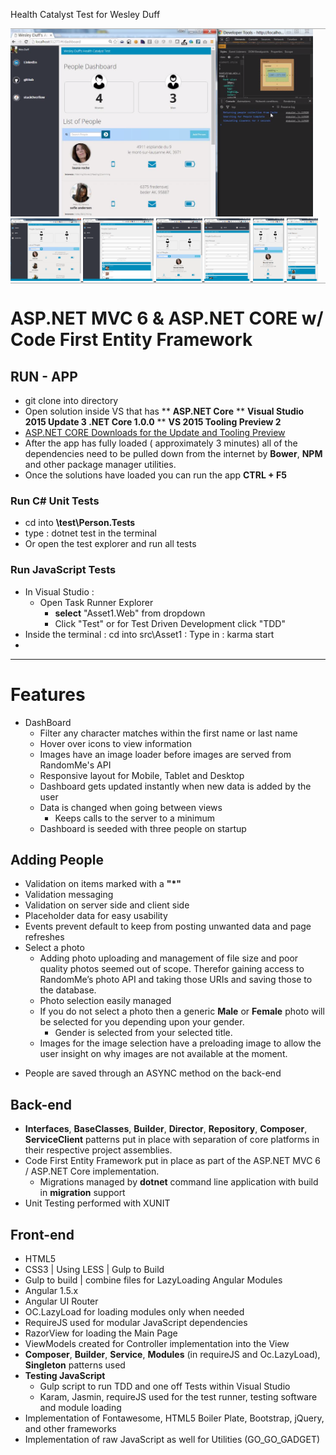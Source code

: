 Health Catalyst Test for Wesley Duff

<div style="border-top:1px solid #AAA; border-bottom:1px solid #AAA">
   <section>
     <a href="http://recordit.co/XjWHjhSiAu" target="_blank">
      <img src="https://raw.githubusercontent.com/wesleyduff/HealthCatalystTest/master/video.PNG" height="300" alt="Video" />
    </a>
   </section>
   <section>
     <a href="https://raw.githubusercontent.com/wesleyduff/HealthCatalystTest/master/dashboard_desktop.PNG" target="_blank">
      <img src="https://raw.githubusercontent.com/wesleyduff/HealthCatalystTest/master/dashboard_desktop.PNG" height="100" alt="dashboard : desktop" />
    </a>
    <a href="https://raw.githubusercontent.com/wesleyduff/HealthCatalystTest/master/add_person_desktop.PNG" target="_blank">
      <img src="https://raw.githubusercontent.com/wesleyduff/HealthCatalystTest/master/add_person_desktop.PNG" height="100" alt="add person : desktop" />
    </a>
    <a href="https://raw.githubusercontent.com/wesleyduff/HealthCatalystTest/master/dashboard_tablet.PNG" target="_blank">
      <img src="https://raw.githubusercontent.com/wesleyduff/HealthCatalystTest/master/dashboard_tablet.PNG" height="100" alt="dashboard : tablet" />
    </a>
    <a href="https://raw.githubusercontent.com/wesleyduff/HealthCatalystTest/master/add_person_tablet.PNG" target="_blank">
      <img src="https://raw.githubusercontent.com/wesleyduff/HealthCatalystTest/master/add_person_tablet.PNG" height="100" alt="add person : tablet" />
    </a>
     <a href="https://raw.githubusercontent.com/wesleyduff/HealthCatalystTest/master/dashboard_mobile.PNG" target="_blank">
      <img src="https://raw.githubusercontent.com/wesleyduff/HealthCatalystTest/master/dashboard_mobile.PNG" height="100" alt="dashboard : mobile" />
    </a>
    <a href="https://raw.githubusercontent.com/wesleyduff/HealthCatalystTest/master/add_person_mobile.PNG" target="_blank">
      <img src="https://raw.githubusercontent.com/wesleyduff/HealthCatalystTest/master/add_person_mobile.PNG" height="100" alt="add person : mobile" />
    </a>
   </section>
</div>

# ASP.NET MVC 6 & ASP.NET CORE w/ Code First Entity Framework

## RUN - APP

* git clone into directory
* Open solution inside VS that has 
** __ASP.NET Core__
** __Visual Studio 2015 Update 3 .NET Core 1.0.0__
** __VS 2015 Tooling Preview 2__
* [ASP.NET CORE Downloads for the Update and Tooling Preview](https://www.microsoft.com/net/core#windows)
* After the app has fully loaded ( approximately 3 minutes) all of the dependencies need to be pulled down from the internet by __Bower__, __NPM__ and other package manager utilities.
* Once the solutions have loaded you can run the app __CTRL + F5__

### Run C# Unit Tests
* cd into __\test\Person.Tests__
* type : dotnet test in the terminal
* Or open the test explorer and run all tests

### Run JavaScript Tests
* In Visual Studio : 
  - Open Task Runner Explorer
    - __select__ "Asset1.Web" from dropdown
    - Click "Test" or for Test Driven Development click "TDD"
* Inside the terminal : cd into src\Asset1 : Type in : karma start
* 
-----

# Features

* DashBoard
  - Filter any character matches  within the first name or last name
  - Hover over icons to view information
  - Images have an image loader before images are served from RandomMe's API
  - Responsive layout for Mobile, Tablet and Desktop
  - Dashboard gets updated instantly when new data is added by the user
  - Data is changed when going between views
    - Keeps calls to the server to a minimum
  - Dashboard is seeded with three people on startup

## Adding People

* Validation on items marked with a __"*"__
* Validation messaging
* Validation on server side and client side
* Placeholder data for easy usability
* Events prevent default to keep from posting unwanted data and page refreshes
* Select a photo
  - Adding photo uploading and management of file size and poor quality photos seemed out of scope. Therefor gaining access to RandomMe’s photo API  and taking those URIs and saving those to the database.
  - Photo selection easily managed
  - If you do not select a photo then a generic __Male__ or __Female__ photo will be selected for you depending upon your gender.
    - Gender is selected from your selected title.
  - Images for the image selection have a preloading image to allow the user insight on why images are not available at the moment.
- People are saved through an ASYNC method on the back-end

## Back-end

- __Interfaces__, __BaseClasses__, __Builder__, __Director__, __Repository__, __Composer__, __ServiceClient__ patterns put in place with separation of core platforms in their respective project assemblies.
- Code First Entity Framework put in place as part of the ASP.NET MVC 6 / ASP.NET Core implementation.
  - Migrations managed by __dotnet__ command line application with build in __migration__ support
- Unit Testing performed with XUNIT


## Front-end 

- HTML5
- CSS3 | Using LESS | Gulp to Build
- Gulp to build | combine files for LazyLoading Angular Modules
- Angular 1.5.x
- Angular UI Router
- OC.LazyLoad for loading modules only when needed
- RequireJS used for modular JavaScript dependencies
- RazorView for loading the Main Page
- ViewModels created for Controller implementation into the View
- __Composer__, __Builder__, __Service__, __Modules__ (in requireJS and Oc.LazyLoad), __Singleton__ patterns used
- __Testing JavaScript__
  - Gulp script to run TDD and one off Tests within Visual Studio
  - Karam, Jasmin, requireJS used for the test runner, testing software and module loading
- Implementation of Fontawesome, HTML5 Boiler Plate, Bootstrap, jQuery, and other frameworks
- Implementation of raw JavaScript as well for Utilities (GO_GO_GADGET)






